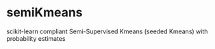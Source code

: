 # semiKmeans
scikit-learn compliant Semi-Supervised Kmeans (seeded Kmeans) with probability estimates

